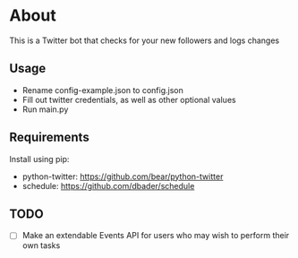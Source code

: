# About
This is a Twitter bot that checks for your new followers and logs changes

## Usage
- Rename config-example.json to config.json
- Fill out twitter credentials, as well as other optional values
- Run main.py

## Requirements
Install using pip:  
- python-twitter: https://github.com/bear/python-twitter  
- schedule: https://github.com/dbader/schedule  

## TODO  

* [ ] Make an extendable Events API for users who may wish to perform their own tasks


